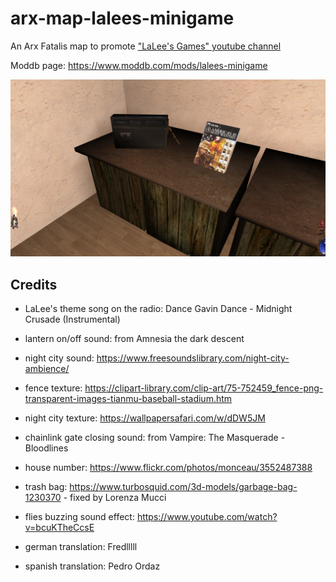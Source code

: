 # arx-map-lalees-minigame

An Arx Fatalis map to promote ["LaLee's Games" youtube channel](https://www.youtube.com/@rockerlalee)

Moddb page: https://www.moddb.com/mods/lalees-minigame

![Preview](preview.jpg?raw=true 'Preview')

## Credits

- LaLee's theme song on the radio: Dance Gavin Dance - Midnight Crusade (Instrumental)
- lantern on/off sound: from Amnesia the dark descent
- night city sound: https://www.freesoundslibrary.com/night-city-ambience/
- fence texture: https://clipart-library.com/clip-art/75-752459_fence-png-transparent-images-tianmu-baseball-stadium.htm
- night city texture: https://wallpapersafari.com/w/dDW5JM
- chainlink gate closing sound: from Vampire: The Masquerade - Bloodlines
- house number: https://www.flickr.com/photos/monceau/3552487388
- trash bag: https://www.turbosquid.com/3d-models/garbage-bag-1230370 - fixed by Lorenza Mucci
- flies buzzing sound effect: https://www.youtube.com/watch?v=bcuKTheCcsE

- german translation: Fredlllll
- spanish translation: Pedro Ordaz
